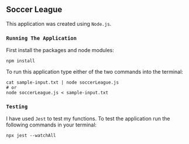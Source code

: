 ## Soccer League

This application was created using `Node.js`.

### `Running The Application`

First install the packages and node modules:

```
npm install
```

To run this application type either of the two commands into the terminal:

```
cat sample-input.txt | node soccerLeague.js
# or
node soccerLeague.js < sample-input.txt
```

### `Testing`

I have used `Jest` to test my functions. To test the application run the following commands in your terminal:

```
npx jest --watchAll
```
